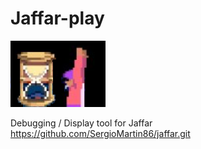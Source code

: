 # Jaffar-play 

![](jaffar.png)

Debugging / Display tool for Jaffar https://github.com/SergioMartin86/jaffar.git
